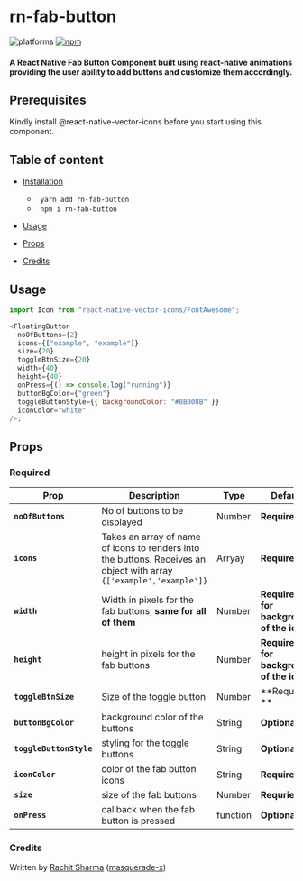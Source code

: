 # rn-fab-button

![platforms](https://img.shields.io/badge/platforms-Android%20%7C%20iOS-brightgreen.svg?style=flat-square&colorB=191A17)
[![npm](https://img.shields.io/npm/v/rn-fab-button.svg?style=flat-square)](https://www.npmjs.com/package/rn-fab-button)

#### A React Native Fab Button Component built using react-native animations providing the user ability to add buttons and customize them accordingly.

## Prerequisites

Kindly install @react-native-vector-icons before you start using this component.

## Table of content

- [Installation](#installation)

  - ` yarn add rn-fab-button`
  - ` npm i rn-fab-button`

- [Usage](#typo3-setup)
- [Props](#page-setup)
- [Credits](#credits)

## Usage

```javascript
import Icon from "react-native-vector-icons/FontAwesome";

<FloatingButton
  noOfButtons={2}
  icons={["example", "example"]}
  size={20}
  toggleBtnSize={20}
  width={40}
  height={40}
  onPress={() => console.log("running")}
  buttonBgColor={"green"}
  toggleButtonStyle={{ backgroundColor: "#8B008B" }}
  iconColor="white"
/>;
```

## Props

### Required

| Prop                    | Description                                                                                                          | Type     | Default                                  |
| ----------------------- | -------------------------------------------------------------------------------------------------------------------- | -------- | ---------------------------------------- |
| **`noOfButtons`**       | No of buttons to be displayed                                                                                        | Number   | **Required**                             |
| **`icons`**             | Takes an array of name of icons to renders into the buttons. Receives an object with array `{['example','example']}` | Arryay   | **Required**                             |
| **`width`**             | Width in pixels for the fab buttons, **same for all of them**                                                        | Number   | **Required for background of the icons** |
| **`height`**            | height in pixels for the fab buttons                                                                                 | Number   | **Required for background of the icons** |
| **`toggleBtnSize`**     | Size of the toggle button                                                                                            | Number   | **Required **                            |
| **`buttonBgColor`**     | background color of the buttons                                                                                      | String   | **Optional**                             |
| **`toggleButtonStyle`** | styling for the toggle buttons                                                                                       | String   | **Optional**                             |
| **`iconColor`**         | color of the fab button icons                                                                                        | String   | **Required**                             |
| **`size`**              | size of the fab buttons                                                                                              | Number   | **Requried**                             |
| **`onPress`**           | callback when the fab button is pressed                                                                              | function | **Optional**                             |

### Credits

Written by [Rachit Sharma](https://www.linkedin.com/in/rachit-sharma-8ba31b175/) ([masquerade-x](https://github.com/Masquerade-x))
